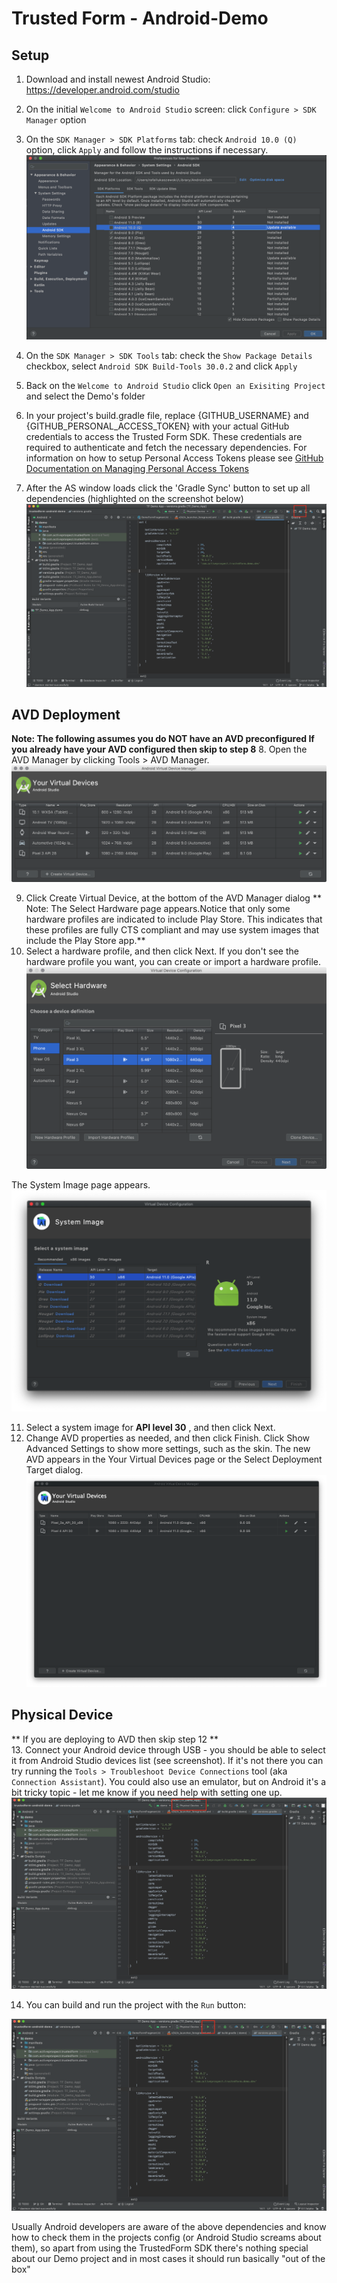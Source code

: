 # Trusted Form - Android-Demo

## Setup 

1. Download and install newest Android Studio: https://developer.android.com/studio
2. On the initial `Welcome to Android Studio` screen: click `Configure > SDK Manager` option
3. On the `SDK Manager > SDK Platforms` tab: check `Android 10.0 (Q)` option, click `Apply` and follow the instructions if necessary.
![SDK Manager](/images/1-as-sdk-manager-1.png )

4. On the `SDK Manager > SDK Tools` tab: check the `Show Package Details` checkbox, select `Android SDK Build-Tools 30.0.2` and click `Apply`
5. Back on the `Welcome to Android Studio` click `Open an Exisiting Project` and select the Demo's folder
6. In your project's build.gradle file, replace {GITHUB_USERNAME} and {GITHUB_PERSONAL_ACCESS_TOKEN} with your actual GitHub credentials to access the Trusted Form SDK. These credentials are required to authenticate and fetch the necessary dependencies. For information on how to setup Personal Access Tokens please see [GitHub Documentation on Managing Personal Access Tokens](https://docs.github.com/en/enterprise-server@3.6/authentication/keeping-your-account-and-data-secure/managing-your-personal-access-tokens)
7. After the AS window loads click the 'Gradle Sync' button to set up all dependencies (highlighted on the screenshot below)
![Gradle sync](/images/2-as-sync.png)

## AVD Deployment
**Note: The following assumes you do NOT have an AVD preconfigured If you already have your AVD configured then skip to step 8**
8. Open the AVD Manager by clicking Tools > AVD Manager.
![Your AVDs](/images/3-avd-manager_2x.png)

9. Click Create Virtual Device, at the bottom of the AVD Manager dialog
   ** Note: The Select Hardware page appears.Notice that only some hardware profiles are indicated to include Play Store. This indicates that these profiles are fully CTS compliant and may use system images that include the Play Store app.**
10. Select a hardware profile, and then click Next. If you don't see the hardware profile you want, you can create or import a hardware profile.
![Create AVD](/images/4-avd-manager-device_2x.png)

  The System Image page appears. 
![AVD System Image](/images/5-avd-system-image.png) 

11. Select a system image for **API level 30** , and then click Next.
12. Change AVD properties as needed, and then click Finish.
    Click Show Advanced Settings to show more settings, such as the skin.
    The new AVD appears in the Your Virtual Devices page or the Select Deployment Target dialog.
![AVD](/images/6-avd-manager-system_2x.png)


## Physical Device 
  ** If you are deploying to AVD then skip step 12 **  
13. Connect your Android device through USB - you should be able to select it from Android Studio devices list (see screenshot). If it's not there you can try running the `Tools > Troubleshoot Device Connections` tool (aka `Connection Assistant`). You could also use an emulator, but on Android it's a bit tricky topic - let me know if you need help with setting one up.
![Physical Device](/images/7-as-physical-device.png)

14. You can build and run the project with the `Run` button:

![Run](/images/as-run.png)

Usually Android developers are aware of the above dependencies and know how to check them in the projects config (or Android Studio screams about them), so apart from using the TrustedForm SDK there's nothing special about our Demo project and in most cases it should run basically "out of the box"



